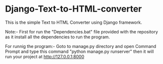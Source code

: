 # Django-Text-to-HTML-converter
This is the simple Text to HTML Converter using Django framework.

Note:- First for run the "Dependencies.bat" file provided with the repository as it install all the dependencies to run the program.

For runnig the program:-
Goto to manage.py directory and open Command Prompt and type this command "python manage.py runserver" then it will run your project at http://127.0.0.1:8000
